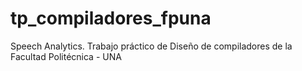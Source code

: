 # tp_compiladores_fpuna
Speech Analytics. Trabajo práctico de Diseño de compiladores de la Facultad Politécnica - UNA
